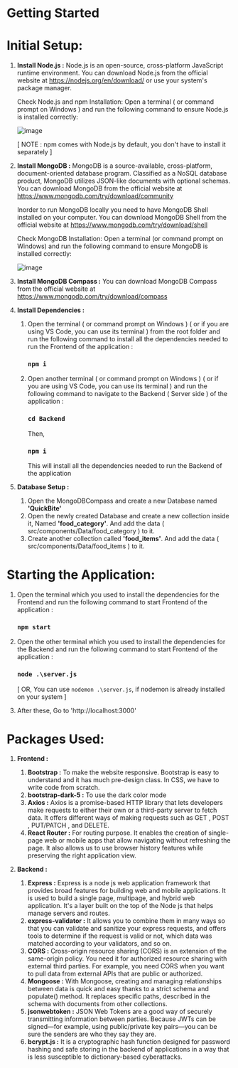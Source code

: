# Getting Started
# Initial Setup:

1. **Install Node.js :** Node.js is an open-source, cross-platform JavaScript runtime environment. You can download Node.js from the official website at https://nodejs.org/en/download/ or use your system's package manager.

   Check Node.js and npm Installation:
   Open a terminal ( or command prompt on Windows ) and run the following command to ensure Node.js is installed correctly:

   ![image](https://github.com/Harikrishnan14/QuickBite-FoodDeliveryApp/assets/105783562/35c292db-732c-4183-ba9e-1abc9265c70c)

   [ NOTE : npm comes with Node.js by default, you don't have to install it separately ]

2. **Install MongoDB :** MongoDB is a source-available, cross-platform, document-oriented database program. Classified as a NoSQL database product, MongoDB utilizes JSON-like documents with optional schemas. You can download MongoDB from the official website at https://www.mongodb.com/try/download/community

   Inorder to run MongoDB locally you need to have MongoDB Shell installed on your computer. You can download MongoDB Shell from the official website at https://www.mongodb.com/try/download/shell

   Check MongoDB Installation:
   Open a terminal (or command prompt on Windows) and run the following command to ensure MongoDB is installed correctly:

   ![image](https://github.com/Harikrishnan14/QuickBite-FoodDeliveryApp/assets/105783562/e798c972-cc0d-4e99-b9aa-452a9a2c2af0)


3. **Install MongoDB Compass :** You can download MongoDB Compass from the official website at https://www.mongodb.com/try/download/compass

4. **Install Dependencies :**
   1. Open the terminal ( or command prompt on Windows ) ( or if you are using VS Code, you can use its terminal ) from the root folder and run the following command to install all the dependencies needed to run the Frontend of the application :
      ### `npm i`

   2. Open another terminal ( or command prompt on Windows ) ( or if you are using VS Code, you can use its terminal ) and run the following command to navigate to the Backend ( Server side ) of the application :
      ### `cd Backend`
      Then, 
      ### `npm i`
      This will install all the dependencies needed to run the Backend of the application

5. **Database Setup :**
   1. Open the MongoDBCompass and create a new Database named **'QuickBite'**
   2. Open the newly created Database and create a new collection inside it, Named **'food_category'**. And add the data ( src/components/Data/food_category ) to it.
   3. Create another collection called **'food_items'**. And add the data ( src/components/Data/food_items ) to it. 
      

# Starting the Application:

1. Open the terminal which you used to install the dependencies for the Frontend and run the following command to start Frontend of the application :
   ### `npm start`
2. Open the other terminal which you used to install the dependencies for the Backend and run the following command to start Frontend of the application :
   ### `node .\server.js`
   [ OR, You can use `nodemon .\server.js`, if nodemon is already installed on your system ]
   
3. After these, Go to 'http://localhost:3000'

# Packages Used:

1. **Frontend :**

   1. **Bootstrap :** To make the website responsive. Bootstrap is easy to understand and it has much pre-design class. In CSS, we have to write code from scratch.
   2. **bootstrap-dark-5 :** To use the dark color mode
   3. **Axios :** Axios is a promise-based HTTP library that lets developers make requests to either their own or a third-party server to fetch data. It offers different ways of making requests such as GET , POST , PUT/PATCH , and DELETE.
   4. **React Router :** For routing purpose. It enables the creation of single-page web or mobile apps that allow navigating without refreshing the page. It also allows us to use browser history features while preserving the right application view.

2. **Backend :**

   1. **Express :** Express is a node js web application framework that provides broad features for building web and mobile applications. It is used to build a single page, multipage, and hybrid web application. It's a layer built on the top of the Node js that helps manage servers and routes.
   2.  **express-validator :** It allows you to combine them in many ways so that you can validate and sanitize your express requests, and offers tools to determine if the request is valid or not, which data was matched according to your validators, and so on.
   3.   **CORS :** Cross-origin resource sharing (CORS) is an extension of the same-origin policy. You need it for authorized resource sharing with external third parties. For example, you need CORS when you want to pull data from external APIs that are public or authorized.
   4.   **Mongoose :** With Mongoose, creating and managing relationships between data is quick and easy thanks to a strict schema and populate() method. It replaces specific paths, described in the schema with documents from other collections.
   5.    **jsonwebtoken :** JSON Web Tokens are a good way of securely transmitting information between parties. Because JWTs can be signed—for example, using public/private key pairs—you can be sure the senders are who they say they are.
   6. **bcrypt.js :** It is a cryptographic hash function designed for password hashing and safe storing in the backend of applications in a way that is less susceptible to dictionary-based cyberattacks.